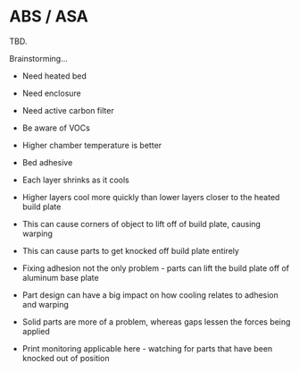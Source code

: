 # ABS / ASA
TBD.

Brainstorming...
- Need heated bed
- Need enclosure
- Need active carbon filter
- Be aware of VOCs
- Higher chamber temperature is better
- Bed adhesive
    
- Each layer shrinks as it cools
- Higher layers cool more quickly than lower layers closer to the heated build plate
- This can cause corners of object to lift off of build plate, causing warping
- This can cause parts to get knocked off build plate entirely
- Fixing adhesion not the only problem - parts can lift the build plate off of aluminum base plate
- Part design can have a big impact on how cooling relates to adhesion and warping
- Solid parts are more of a problem, whereas gaps lessen the forces being applied
- Print monitoring applicable here - watching for parts that have been knocked out of position
  
